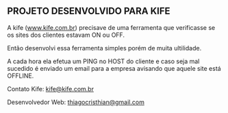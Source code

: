 ## PROJETO DESENVOLVIDO PARA KIFE ##

A kife (www.kife.com.br) precisave de uma ferramenta que verificasse se os sites dos clientes estavam ON ou OFF.

Então desenvolvi essa ferramenta simples porém de muita ultilidade.

A cada hora ela efetua um PING no HOST do cliente e caso seja mal sucedido é enviado um email para a empresa avisando que aquele site está OFFLINE.

Contato Kife: kife@kife.com.br

Desenvolvedor Web: thiagocristhian@gmail.com

